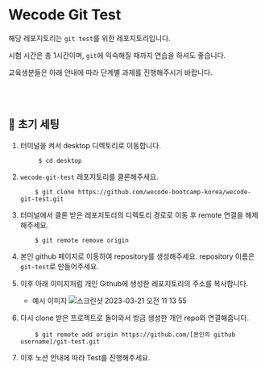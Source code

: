 # Wecode Git Test

해당 레포지토리는 `git test`를 위한 레포지토리입니다.

시험 시간은 총 1시간이며, `git`에 익숙해질 때까지 연습을 하셔도 좋습니다.

교육생분들은 아래 안내에 따라 단계별 과제를 진행해주시기 바랍니다.

<br>
<br>

## 📍 초기 세팅

1. 터미널을 켜서 desktop 디렉토리로 이동합니다.
   ```shell
        $ cd desktop
    ```

2. `wecode-git-test` 레포지토리를 클론해주세요.
   
    ```shell
        $ git clone https://github.com/wecode-bootcamp-korea/wecode-git-test.git
    ```
3. 터미널에서 클론 받은 레포지토리의 디렉토리 경로로 이동 후 remote 연결을 해제해주세요.
   
    ```shell
        $ git remote remove origin
    ```
4. 본인 github 페이지로 이동하여 repository를 생성해주세요. repository 이름은 `git-test`로 만들어주세요.


5. 이후 아래 이미지처럼 개인 Github에 생성한 레포지토리의 주소를 복사합니다.
   - 예시 이미지
   ![스크린샷 2023-03-21 오전 11 13 55](https://user-images.githubusercontent.com/78401083/226503628-aaf7a9fc-139c-470f-ba4a-3250a9b144e3.png)

6. 다시 clone 받은 프로젝트로 돌아와서 방금 생성한 개인 repo와 연결해줍니다.
   
    ```shell
        $ git remote add origin https://github.com/[본인의 github username]/git-test.git
    ```
7. 이후 노션 안내에 따라 Test를 진행해주세요.
